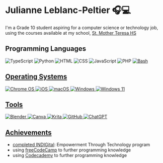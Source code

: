 # Julianne Leblanc-Peltier 🎧💻

I'm a Grade 10 student aspiring for a computer science or technology job, using the courses available at my school, [St. Mother Teresa HS](https://teh.ocsb.ca/)

## Programming Languages

<img alt="TypeScript" src="https://camo.githubusercontent.com/c13b4f50eae8f09019302ad3f0ccbe882fc617ac755e8bf0defaf4c9267b4910/68747470733a2f2f696d672e736869656c64732e696f2f62616467652f547970655363726970742d2532333030374143432e7376673f6c6f676f3d54797065536372697074266c6f676f436f6c6f723d7768697465" data-canonical-src="https://img.shields.io/badge/TypeScript-%23007ACC.svg?logo=TypeScript&amp;logoColor=white" style="max-width: 100%;"> <img alt="Python" src="https://camo.githubusercontent.com/909881c9f0c6055da9beaec88713338ae0fce92d5fb7eed349e1a417c0b009a3/68747470733a2f2f696d672e736869656c64732e696f2f62616467652f507974686f6e2d3134333534432e7376673f6c6f676f3d707974686f6e266c6f676f436f6c6f723d7768697465" data-canonical-src="https://img.shields.io/badge/Python-14354C.svg?logo=python&amp;logoColor=white" style="max-width: 100%;">
<img alt="HTML" src="https://camo.githubusercontent.com/ed857b47ef9f4432e7832949b63673da1badd2f97f94f6776eb4fabf68be3682/68747470733a2f2f696d672e736869656c64732e696f2f62616467652f48544d4c2d4533344632362e7376673f6c6f676f3d68746d6c35266c6f676f436f6c6f723d7768697465" data-canonical-src="https://img.shields.io/badge/HTML-E34F26.svg?logo=html5&amp;logoColor=white" style="max-width: 100%;">
<img alt="CSS" src="https://camo.githubusercontent.com/e7186a5ad7f7a194afef6ebb0b3dfca6f538a3d29cd086bc2d5c3f24e5fdf596/68747470733a2f2f696d672e736869656c64732e696f2f62616467652f4353532d3135373242362e7376673f6c6f676f3d63737333266c6f676f436f6c6f723d7768697465" data-canonical-src="https://img.shields.io/badge/CSS-1572B6.svg?logo=css3&amp;logoColor=white" style="max-width: 100%;">
<img alt="JavaScript" src="https://camo.githubusercontent.com/6269516777ddecf054d5bea396b8f888448c52e5fb158d07ff72c114e2b802df/68747470733a2f2f696d672e736869656c64732e696f2f62616467652f4a6176615363726970742d4637444631452e7376673f6c6f676f3d6a617661736372697074266c6f676f436f6c6f723d7768697465" data-canonical-src="https://img.shields.io/badge/JavaScript-F7DF1E.svg?logo=javascript&amp;logoColor=white" style="max-width: 100%;">
<img alt="PHP" src="https://camo.githubusercontent.com/3a1ad45789d2576ef1a38a3ccb802c1a30a7accbfcf26da5fc47b94e9fa22d4b/68747470733a2f2f696d672e736869656c64732e696f2f62616467652f5048502d2532333737374242342e7376673f6c6f676f3d706870266c6f676f436f6c6f723d626c61636b" data-canonical-src="https://img.shields.io/badge/PHP-%23777BB4.svg?logo=php&amp;logoColor=black" style="max-width: 100%;">
<a href="https://github.com/search?q=user%3AJulianne-Leblanc-Peltier+language%3Abash"><img alt="Bash" src="https://camo.githubusercontent.com/5f2b9e89d34640fb08c648180776d9770495e5cf6a6ab9511af6596621fe47d7/68747470733a2f2f696d672e736869656c64732e696f2f62616467652f426173682d3132313031312e7376673f6c6f676f3d676e752d62617368266c6f676f436f6c6f723d7768697465" data-canonical-src="https://img.shields.io/badge/Bash-121011.svg?logo=gnu-bash&amp;logoColor=white" style="max-width: 100%;">

## Operating Systems
![Chrome OS](https://img.shields.io/badge/chrome%20os-3d89fc?style=for-the-badge&logo=google%20chrome&logoColor=white)
![iOS](https://img.shields.io/badge/iOS-000000?style=for-the-badge&logo=ios&logoColor=white)
![macOS](https://img.shields.io/badge/mac%20os-000000?style=for-the-badge&logo=macos&logoColor=F0F0F0)
![Windows](https://img.shields.io/badge/Windows-0078D6?style=for-the-badge&logo=windows&logoColor=white)
![Windows 11](https://img.shields.io/badge/Windows%2011-%230079d5.svg?style=for-the-badge&logo=Windows%2011&logoColor=white)

## Tools
![Blender](https://img.shields.io/badge/blender-%23F5792A.svg?style=for-the-badge&logo=blender&logoColor=white)
![Canva](https://img.shields.io/badge/Canva-%2300C4CC.svg?style=for-the-badge&logo=Canva&logoColor=white)
![Krita](https://img.shields.io/badge/Krita-203759?style=for-the-badge&logo=krita&logoColor=EEF37B)
![GitHub](https://img.shields.io/badge/github-%23121011.svg?style=for-the-badge&logo=github&logoColor=white)
![ChatGPT](https://img.shields.io/badge/chatGPT-74aa9c?style=for-the-badge&logo=openai&logoColor=white)

## Achievements
- completed [INDIGital](https://www.indigenousfriends.org/indigital): Empowerment Through Technology program
- using [freeCodeCamp](https://www.freecodecamp.org/) to further programming knowledge
- using [Codecademy](https://www.codecademy.com/) to further programming knowledge
